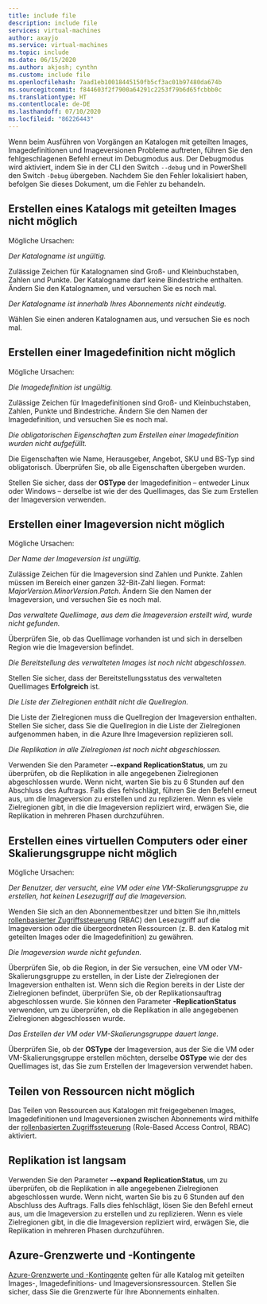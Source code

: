 ```yaml
---
title: include file
description: include file
services: virtual-machines
author: axayjo
ms.service: virtual-machines
ms.topic: include
ms.date: 06/15/2020
ms.author: akjosh; cynthn
ms.custom: include file
ms.openlocfilehash: 7aad1eb10018445150fb5cf3ac01b97480da674b
ms.sourcegitcommit: f844603f2f7900a64291c2253f79b6d65fcbbb0c
ms.translationtype: HT
ms.contentlocale: de-DE
ms.lasthandoff: 07/10/2020
ms.locfileid: "86226443"
---
```

Wenn beim Ausführen von Vorgängen an Katalogen mit geteilten Images, Imagedefinitionen und Imageversionen Probleme auftreten, führen Sie den fehlgeschlagenen Befehl erneut im Debugmodus aus. Der Debugmodus wird aktiviert, indem Sie in der CLI den Switch `--debug` und in PowerShell den Switch `-Debug` übergeben. Nachdem Sie den Fehler lokalisiert haben, befolgen Sie dieses Dokument, um die Fehler zu behandeln.


## <a name="unable-to-create-a-shared-image-gallery"></a>Erstellen eines Katalogs mit geteilten Images nicht möglich

Mögliche Ursachen:

*Der Katalogname ist ungültig.*

Zulässige Zeichen für Katalognamen sind Groß- und Kleinbuchstaben, Zahlen und Punkte. Der Katalogname darf keine Bindestriche enthalten. Ändern Sie den Katalognamen, und versuchen Sie es noch mal. 

*Der Katalogname ist innerhalb Ihres Abonnements nicht eindeutig.*

Wählen Sie einen anderen Katalognamen aus, und versuchen Sie es noch mal.


## <a name="unable-to-create-an-image-definition"></a>Erstellen einer Imagedefinition nicht möglich 

Mögliche Ursachen:

*Die Imagedefinition ist ungültig.*

Zulässige Zeichen für Imagedefinitionen sind Groß- und Kleinbuchstaben, Zahlen, Punkte und Bindestriche. Ändern Sie den Namen der Imagedefinition, und versuchen Sie es noch mal.

*Die obligatorischen Eigenschaften zum Erstellen einer Imagedefinition wurden nicht aufgefüllt.*

Die Eigenschaften wie Name, Herausgeber, Angebot, SKU und BS-Typ sind obligatorisch. Überprüfen Sie, ob alle Eigenschaften übergeben wurden.

Stellen Sie sicher, dass der **OSType** der Imagedefinition – entweder Linux oder Windows – derselbe ist wie der des Quellimages, das Sie zum Erstellen der Imageversion verwenden. 


## <a name="unable-to-create-an-image-version"></a>Erstellen einer Imageversion nicht möglich 

Mögliche Ursachen:

*Der Name der Imageversion ist ungültig.*

Zulässige Zeichen für die Imageversion sind Zahlen und Punkte. Zahlen müssen im Bereich einer ganzen 32-Bit-Zahl liegen. Format: *MajorVersion.MinorVersion.Patch*. Ändern Sie den Namen der Imageversion, und versuchen Sie es noch mal.

*Das verwaltete Quellimage, aus dem die Imageversion erstellt wird, wurde nicht gefunden.* 

Überprüfen Sie, ob das Quellimage vorhanden ist und sich in derselben Region wie die Imageversion befindet.

*Die Bereitstellung des verwalteten Images ist noch nicht abgeschlossen.*

Stellen Sie sicher, dass der Bereitstellungsstatus des verwalteten Quellimages **Erfolgreich** ist.

*Die Liste der Zielregionen enthält nicht die Quellregion.*

Die Liste der Zielregionen muss die Quellregion der Imageversion enthalten. Stellen Sie sicher, dass Sie die Quellregion in die Liste der Zielregionen aufgenommen haben, in die Azure Ihre Imageversion replizieren soll.

*Die Replikation in alle Zielregionen ist noch nicht abgeschlossen.*

Verwenden Sie den Parameter **--expand ReplicationStatus**, um zu überprüfen, ob die Replikation in alle angegebenen Zielregionen abgeschlossen wurde. Wenn nicht, warten Sie bis zu 6 Stunden auf den Abschluss des Auftrags. Falls dies fehlschlägt, führen Sie den Befehl erneut aus, um die Imageversion zu erstellen und zu replizieren. Wenn es viele Zielregionen gibt, in die die Imageversion repliziert wird, erwägen Sie, die Replikation in mehreren Phasen durchzuführen.

## <a name="unable-to-create-a-vm-or-a-scale-set"></a>Erstellen eines virtuellen Computers oder einer Skalierungsgruppe nicht möglich 

Mögliche Ursachen:

*Der Benutzer, der versucht, eine VM oder eine VM-Skalierungsgruppe zu erstellen, hat keinen Lesezugriff auf die Imageversion.*

Wenden Sie sich an den Abonnementbesitzer und bitten Sie ihn,mittels [rollenbasierter Zugriffssteuerung](https://docs.microsoft.com/azure/role-based-access-control/rbac-and-directory-admin-roles) (RBAC) den Lesezugriff auf die Imageversion oder die übergeordneten Ressourcen (z. B. den Katalog mit geteilten Images oder die Imagedefinition) zu gewähren. 

*Die Imageversion wurde nicht gefunden.*

Überprüfen Sie, ob die Region, in der Sie versuchen, eine VM oder VM-Skalierungsgruppe zu erstellen, in der Liste der Zielregionen der Imageversion enthalten ist. Wenn sich die Region bereits in der Liste der Zielregionen befindet, überprüfen Sie, ob der Replikationsauftrag abgeschlossen wurde. Sie können den Parameter **-ReplicationStatus** verwenden, um zu überprüfen, ob die Replikation in alle angegebenen Zielregionen abgeschlossen wurde. 

*Das Erstellen der VM oder VM-Skalierungsgruppe dauert lange.*

Überprüfen Sie, ob der **OSType** der Imageversion, aus der Sie die VM oder VM-Skalierungsgruppe erstellen möchten, derselbe **OSType** wie der des Quellimages ist, das Sie zum Erstellen der Imageversion verwendet haben. 

## <a name="unable-to-share-resources"></a>Teilen von Ressourcen nicht möglich

Das Teilen von Ressourcen aus Katalogen mit freigegebenen Images, Imagedefinitionen und Imageversionen zwischen Abonnements wird mithilfe der [rollenbasierten Zugriffssteuerung](https://docs.microsoft.com/azure/role-based-access-control/rbac-and-directory-admin-roles) (Role-Based Access Control, RBAC) aktiviert. 

## <a name="replication-is-slow"></a>Replikation ist langsam

Verwenden Sie den Parameter **--expand ReplicationStatus**, um zu überprüfen, ob die Replikation in alle angegebenen Zielregionen abgeschlossen wurde. Wenn nicht, warten Sie bis zu 6 Stunden auf den Abschluss des Auftrags. Falls dies fehlschlägt, lösen Sie den Befehl erneut aus, um die Imageversion zu erstellen und zu replizieren. Wenn es viele Zielregionen gibt, in die die Imageversion repliziert wird, erwägen Sie, die Replikation in mehreren Phasen durchzuführen.

## <a name="azure-limits-and-quotas"></a>Azure-Grenzwerte und -Kontingente 

[Azure-Grenzwerte und -Kontingente](https://docs.microsoft.com/azure/azure-resource-manager/management/azure-subscription-service-limits) gelten für alle Katalog mit geteilten Images-, Imagedefinitions- und Imageversionsressourcen. Stellen Sie sicher, dass Sie die Grenzwerte für Ihre Abonnements einhalten. 



